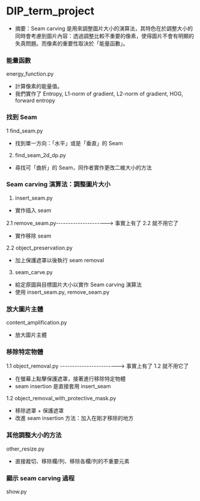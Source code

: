 # DIP_term_project

- 摘要：Seam carving 是用來調整圖片大小的演算法，其特色在於調整大小的同時會考慮到圖片內容：透過調整比較不重要的像素，使得圖片不會有明顯的失真問題。而像素的重要性取決於「能量函數」。


### 能量函數
energy_function.py
- 計算像素的能量值。
- 我們實作了 Entropy, L1-norm of gradient, L2-norm of gradient, HOG, forward entropy


### 找到 Seam
1 find_seam.py
- 找到單一方向：「水平」或是「垂直」的 Seam

2. find_seam_2d_dp.py
- 尋找可「曲折」的 Seam，同作者實作更改二維大小的方法

### Seam carving 演算法：調整圖片大小
1. insert_seam.py
- 實作插入 seam

2.1 remove_seam.py---------------------> 事實上有了 2.2 就不用它了
- 實作移除 seam

2.2 object_preservation.py
- 加上保護遮罩以後執行 seam removal

3. seam_carve.py
- 給定原圖與目標圖片大小以實作 Seam carving 演算法
- 使用 insert_seam.py, remove_seam.py

### 放大圖片主體
content_amplification.py
- 放大圖片主體

### 移除特定物體
1.1 object_removal.py ------------------------> 事實上有了 1.2 就不用它了
- 在螢幕上點擊保護遮罩，接著進行移除特定物體
- seam insertion 是直接套用 insert_seam

1.2 object_removal_with_protective_mask.py
- 移除遮罩 + 保護遮罩
- 改進 seam insertion 方法：加入在剛才移除的地方

### 其他調整大小的方法
other_resize.py
- 直接裁切、移除欄/列、移除各欄/列的不重要元素

### 顯示 seam carving 過程
show.py



